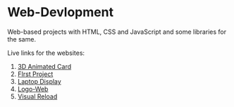 # Web-Devlopment

Web-based projects with HTML, CSS and JavaScript and some libraries for the same. <br>

Live links for the websites:

1. [3D Animated Card](https://3d-anim.netlify.app)
2. [FIrst Project](https://hrushi-tip-calculator-fp.netlify.app)
3. [Laptop Display]()
4. [Logo-Web]()
5. [Visual Reload]()
